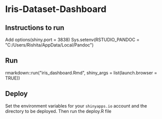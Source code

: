 # Iris-Dataset-Dashboard

## Instructions to run

Add 
options(shiny.port = 3838)
Sys.setenv(RSTUDIO_PANDOC = "C:/Users/Rishita/AppData/Local/Pandoc")


## Run
rmarkdown::run("iris_dashboard.Rmd", shiny_args = list(launch.browser = TRUE))


## Deploy
Set the environment variables for your `shinyapps.io` account and the directory to be deployed.
Then run the deploy.R file 

